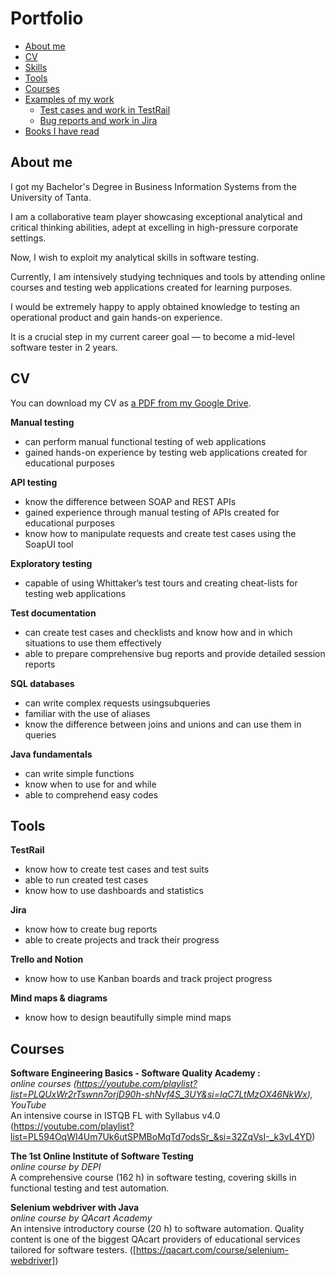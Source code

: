 # Portfolio
- [About me](#about-me)
- [CV](#cv)
- [Skills](#skills)
- [Tools](#tools)
- [Courses](#courses)
- [Examples of my work](#examples-of-my-work)
  * [Test cases and work in TestRail](#test-cases-and-work-in-testrail)
  * [Bug reports and work in Jira](#bug-reports-and-work-in-jira)
- [Books I have read](#books-i-have-read)

## About me

I got my Bachelor's Degree in Business Information Systems from the University of Tanta. 

I am a collaborative team player showcasing exceptional analytical and critical thinking abilities, adept at excelling in high-pressure corporate settings.

Now, I wish to exploit my analytical skills in software testing. 

Currently, I am intensively studying techniques and tools by attending online courses and testing web applications created for learning purposes.

I would be extremely happy to apply obtained knowledge to testing an operational product and gain hands-on experience. 

It is a crucial step in my current career goal — to become a mid-level software tester in 2 years.

## CV
You can download my CV as [a PDF from my Google Drive](https://drive.google.com/drive/folders/1-9KtboK_-p6aQ3fonnhXgkvzaWT47TCG).

__Manual testing__
  * can perform manual functional testing of web applications
  * gained hands-on experience by testing web applications created for educational purposes

__API testing__
  * know the difference between SOAP and REST APIs
  * gained experience through manual testing of APIs created for educational purposes
  * know how to manipulate requests and create test cases using the SoapUI tool

__Exploratory testing__
  * capable of using Whittaker’s test tours and creating cheat-lists for testing web applications

__Test documentation__
  * can create test cases and checklists and know how and in which situations to use them effectively
  * able to prepare comprehensive bug reports and provide detailed session reports

__SQL databases__
  * can write complex requests usingsubqueries
  * familiar with the use of aliases  
  * know the difference between joins and unions and can use them in queries

__Java fundamentals__
  * can write simple functions
  * know when to use for and while
  * able to comprehend easy codes

## Tools

__TestRail__
  * know how to create test cases and test suits
  * able to run created test cases
  * know how to use dashboards and statistics

__Jira__
  * know how to create bug reports
  * able to create projects and track their progress

__Trello and Notion__
  * know how to use Kanban boards and track project progress

__Mind maps & diagrams__
  * know how to design beautifully simple mind maps

## Courses

__Software Engineering Basics - Software Quality Academy :__  
*online courses (https://youtube.com/playlist?list=PLQUxWr2rTswnn7orjD90h-shNvf4S_3UY&si=IaC7LtMzOX46NkWx), YouTube*  
An intensive course in ISTQB FL with Syllabus v4.0
(https://youtube.com/playlist?list=PL594OqWI4Um7Uk6utSPMBoMqTd7odsSr_&si=32ZqVsI-_k3vL4YD)  

__The 1st Online Institute of Software Testing__  
*online course by DEPI*  
A comprehensive course (162 h) in software testing, covering skills in functional testing and test automation.   

__Selenium webdriver with Java__  
*online course by QAcart Academy*  
An intensive introductory course (20 h) to software automation. Quality content is one of the biggest QAcart providers of educational services tailored for software testers.
([https://qacart.com/course/selenium-webdriver])
